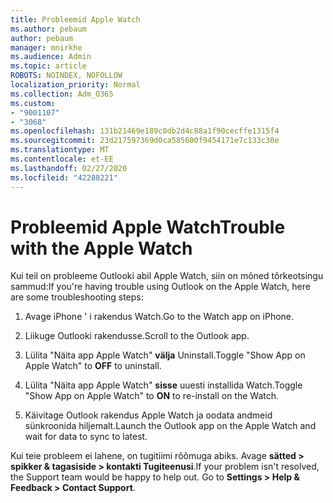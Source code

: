 ```yaml
---
title: Probleemid Apple Watch
ms.author: pebaum
author: pebaum
manager: mnirkhe
ms.audience: Admin
ms.topic: article
ROBOTS: NOINDEX, NOFOLLOW
localization_priority: Normal
ms.collection: Adm_O365
ms.custom:
- "9001107"
- "3068"
ms.openlocfilehash: 131b21469e189c0db2d4c88a1f90cecffe1315f4
ms.sourcegitcommit: 23d217597369d0ca585600f9454171e7c133c30e
ms.translationtype: MT
ms.contentlocale: et-EE
ms.lasthandoff: 02/27/2020
ms.locfileid: "42288221"
---
```

# <a name="trouble-with-the-apple-watch"></a><span data-ttu-id="de2e5-102">Probleemid Apple Watch</span><span class="sxs-lookup"><span data-stu-id="de2e5-102">Trouble with the Apple Watch</span></span>

<span data-ttu-id="de2e5-103">Kui teil on probleeme Outlooki abil Apple Watch, siin on mõned tõrkeotsingu sammud:</span><span class="sxs-lookup"><span data-stu-id="de2e5-103">If you're having trouble using Outlook on the Apple Watch, here are some troubleshooting steps:</span></span> 

1. <span data-ttu-id="de2e5-104">Avage iPhone ' i rakendus Watch.</span><span class="sxs-lookup"><span data-stu-id="de2e5-104">Go to the Watch app on iPhone.</span></span>

2. <span data-ttu-id="de2e5-105">Liikuge Outlooki rakendusse.</span><span class="sxs-lookup"><span data-stu-id="de2e5-105">Scroll to the Outlook app.</span></span>

3. <span data-ttu-id="de2e5-106">Lülita "Näita app Apple Watch" **välja** Uninstall.</span><span class="sxs-lookup"><span data-stu-id="de2e5-106">Toggle "Show App on Apple Watch" to **OFF** to uninstall.</span></span>

4. <span data-ttu-id="de2e5-107">Lülita "Näita app Apple Watch" **sisse** uuesti installida Watch.</span><span class="sxs-lookup"><span data-stu-id="de2e5-107">Toggle "Show App on Apple Watch" to **ON** to re-install on the Watch.</span></span>

5. <span data-ttu-id="de2e5-108">Käivitage Outlook rakendus Apple Watch ja oodata andmeid sünkroonida hiljemalt.</span><span class="sxs-lookup"><span data-stu-id="de2e5-108">Launch the Outlook app on the Apple Watch and wait for data to sync to latest.</span></span> 

<span data-ttu-id="de2e5-109">Kui teie probleem ei lahene, on tugitiimi rõõmuga abiks. Avage **sätted > spikker & tagasiside > kontakti Tugiteenusi**.</span><span class="sxs-lookup"><span data-stu-id="de2e5-109">If your problem isn't resolved, the Support team would be happy to help out. Go to **Settings > Help & Feedback > Contact Support**.</span></span> 